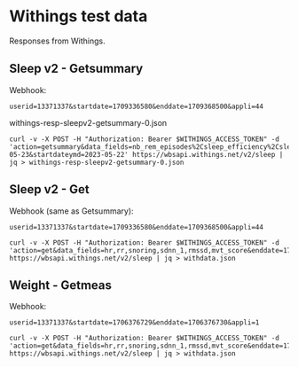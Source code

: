 # Withings test data

Responses from Withings.

## Sleep v2 - Getsummary

Webhook: 
```
userid=13371337&startdate=1709336580&enddate=1709368500&appli=44
```

withings-resp-sleepv2-getsummary-0.json
```shell
curl -v -X POST -H "Authorization: Bearer $WITHINGS_ACCESS_TOKEN" -d 'action=getsummary&data_fields=nb_rem_episodes%2Csleep_efficiency%2Csleep_latency%2Ctotal_sleep_time%2Ctotal_timeinbed%2Cwakeup_latency%2Cwaso%2Capnea_hypopnea_index%2Cbreathing_disturbances_intensity%2Casleepduration%2Cdeepsleepduration%2Cdurationtosleep%2Cdurationtowakeup%2Chr_average%2Chr_max%2Chr_min%2Clightsleepduration%2Cnight_events%2Cout_of_bed_count%2Cremsleepduration%2Crr_average%2Crr_max%2Crr_min%2Csleep_score%2Csnoring%2Csnoringepisodecount%2Cwakeupcount%2Cwakeupduration&enddateymd=2023-05-23&startdateymd=2023-05-22' https://wbsapi.withings.net/v2/sleep | jq > withings-resp-sleepv2-getsummary-0.json
```

## Sleep v2 - Get

Webhook (same as Getsummary): 
```
userid=13371337&startdate=1709336580&enddate=1709368500&appli=44
```

```
curl -v -X POST -H "Authorization: Bearer $WITHINGS_ACCESS_TOKEN" -d 'action=get&data_fields=hr,rr,snoring,sdnn_1,rmssd,mvt_score&enddate=1709368500&startdate=1709336580' https://wbsapi.withings.net/v2/sleep | jq > withdata.json
```

## Weight - Getmeas

Webhook:
```
userid=13371337&startdate=1706376729&enddate=1706376730&appli=1
```

```
curl -v -X POST -H "Authorization: Bearer $WITHINGS_ACCESS_TOKEN" -d 'action=get&data_fields=hr,rr,snoring,sdnn_1,rmssd,mvt_score&enddate=1709368500&startdate=1709336580' https://wbsapi.withings.net/v2/sleep | jq > withdata.json
```